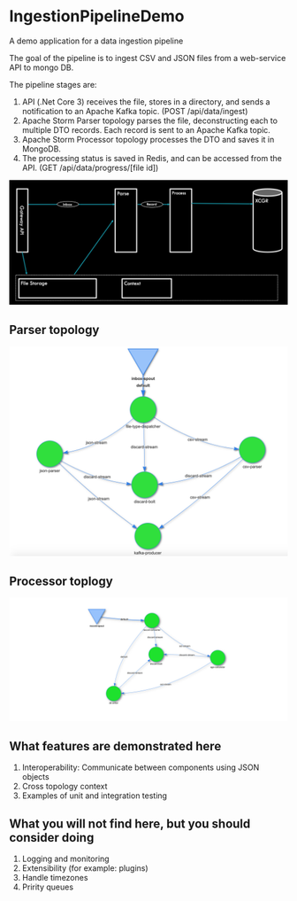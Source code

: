 # IngestionPipelineDemo
A demo application for a data ingestion pipeline

The goal of the pipeline is to ingest CSV and JSON files from a web-service API to mongo DB.

The pipeline stages are:

1. API (.Net Core 3) receives the file, stores in a directory, and sends a notification to an Apache Kafka topic. (POST /api/data/ingest)
2. Apache Storm Parser topology parses the file, deconstructing each to multiple DTO records. Each record is sent to an Apache Kafka topic.
3. Apache Storm Processor topology processes the DTO and saves it in MongoDB.
4. The processing status is saved in Redis, and can be accessed from the API. (GET /api/data/progress/[file id])

![Architecture diagram](https://raw.githubusercontent.com/2bPrecise/IngestionPipelineDemo/master/Architecture.png)


## Parser topology

![Parser Topology](https://raw.githubusercontent.com/2bPrecise/IngestionPipelineDemo/master/parserTopologyStructure.png)

## Processor toplogy

![Processor Topology](https://raw.githubusercontent.com/2bPrecise/IngestionPipelineDemo/master/processorTopologyStructure.png)

## What features are demonstrated here

1. Interoperability: Communicate between components using JSON objects
2. Cross topology context
3. Examples of unit and integration testing

## What you will not find here, but you should consider doing

1. Logging and monitoring
2. Extensibility (for example: plugins)
3. Handle timezones
4. Pririty queues

